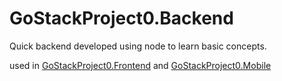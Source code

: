 # GoStackProject0.Backend
Quick backend developed using node to learn basic concepts. 

used in [GoStackProject0.Frontend](https://github.com/rodvl/GoStackProject0.Frontend) and [GoStackProject0.Mobile](https://github.com/rodvl/GoStackProject0.Mobile)
